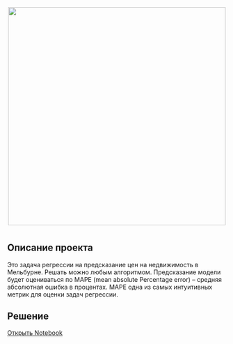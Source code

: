 <div id="header" align="center">
  <img src="https://www.filepicker.io/api/file/oWempaQR1CZx14M1XB2U" width="500"/>
</div>

# 
## Описание проекта

Это задача регрессии на предсказание цен на недвижимость в Мельбурне. Решать можно любым алгоритмом. 
Предсказание модели будет оцениваться по MAPE (mean absolute Percentage error) – средняя абсолютная ошибка в процентах. 
MAPE одна из самых интуитивных метрик для оценки задач регрессии.


## Решение
[Открыть Notebook](./Рекомендация-тарифов.ipynb)
